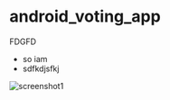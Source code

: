 # android_voting_app
FDGFD
* so iam
* sdfkdjsfkj

![screenshot1](C:\Users\jhash\OneDrive\Desktop\1.jpeg)
